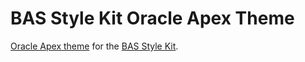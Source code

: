 # BAS Style Kit Oracle Apex Theme

[Oracle Apex theme](https://apex.oracle.com/) for the [BAS Style Kit](https://style-kit.web.bas.ac.uk).
